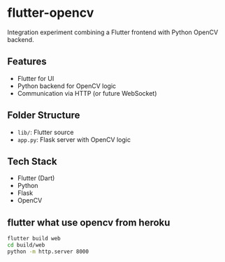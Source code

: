 # flutter-opencv

Integration experiment combining a Flutter frontend with Python OpenCV backend.

## Features

- Flutter for UI
- Python backend for OpenCV logic
- Communication via HTTP (or future WebSocket)

## Folder Structure

- `lib/`: Flutter source
- `app.py`: Flask server with OpenCV logic

## Tech Stack

- Flutter (Dart)
- Python
- Flask
- OpenCV

## flutter what use opencv from heroku 

```sh
flutter build web
cd build/web
python -m http.server 8000
```
